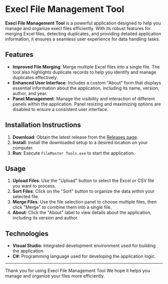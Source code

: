 # Execl File Management Tool 

**Execl File Management Tool** is a powerful application designed to help you manage and organize execl files efficiently. With its robust features for merging Excel files, detecting duplicates, and providing detailed application information, it ensures a seamless user experience for data handling tasks.

## Features

- **Improved File Merging**: Merge multiple Excel files into a single file. The tool also highlights duplicate records to help you identify and manage duplicates effectively.
- **Enhanced User Interface**: Includes a custom "About" form that displays essential information about the application, including its name, version, author, and year.
- **Panel Management**: Manage the visibility and interaction of different panels within the application. Panel resizing and maximizing options are disabled to ensure a consistent user interface.

## Installation Instructions

1. **Download**: Obtain the latest release from the [Releases page](https://github.com/smbhathiya/FileMasterTools/releases).
2. **Install**: Install the downloaded setup to a desired location on your computer.
3. **Run**: Execute `FileMaster Tools.exe` to start the application.

## Usage

1. **Upload Files**: Use the "Upload" button to select the Excel or CSV file you want to process.
2. **Sort Files**: Click on the "Sort" button to organize the data within your selected file.
3. **Merge Files**: Use the file selection panel to choose multiple files, then click "Merge" to combine them into a single file.
4. **About**: Click the "About" label to view details about the application, including its version and author.

## Technologies

- **Visual Studio**: Integrated development environment used for building the application.
- **C#**: Programming language used for developing the application logic.

---

Thank you for using Execl File Management Tool We hope it helps you manage and organize your files more efficiently.
